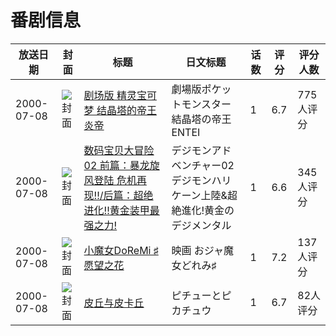 # 番剧信息

|放送日期|封面|标题|日文标题|话数|评分|评分人数|
|---|---|---|---|---|---|---|
|2000-07-08|![封面](https://lain.bgm.tv/pic/cover/c/e5/52/3024_uHcRT.jpg)|[剧场版 精灵宝可梦 结晶塔的帝王 炎帝](https://bangumi.tv/subject/3024)|劇場版ポケットモンスター 結晶塔の帝王 ENTEI|1|6.7|775人评分|
|2000-07-08|![封面](https://lain.bgm.tv/pic/cover/c/8b/83/3135_JduWl.jpg)|[数码宝贝大冒险02 前篇：暴龙旋风登陆 危机再现!!/后篇：超绝进化!!黄金装甲最强之力!](https://bangumi.tv/subject/3135)|デジモンアドベンチャー02 デジモンハリケーン上陸&超絶進化!黄金のデジメンタル|1|6.6|345人评分|
|2000-07-08|![封面](https://lain.bgm.tv/pic/cover/c/5d/25/14880_82i22.jpg)|[小魔女DoReMi ♯ 愿望之花](https://bangumi.tv/subject/14880)|映画 おジャ魔女どれみ♯|1|7.2|137人评分|
|2000-07-08|![封面](https://lain.bgm.tv/pic/cover/c/d5/0d/27778_zOMQu.jpg)|[皮丘与皮卡丘](https://bangumi.tv/subject/27778)|ピチューとピカチュウ|1|6.7|82人评分|
